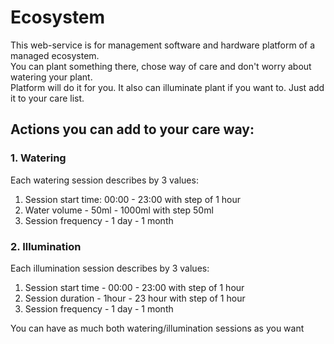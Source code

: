 # Ecosystem

This web-service is for management software and hardware platform of a managed ecosystem.  
You can plant something there, chose way of care and don't worry about watering your plant.  
Platform will do it for you. It also can illuminate plant if you want to. Just add it to your care list.  

## Actions you can add to your care way:
### 1. Watering  
Each watering session describes by 3 values:
1. Session start time: 00:00 - 23:00 with step of 1 hour               
2. Water volume - 50ml - 1000ml with step 50ml
3. Session frequency - 1 day - 1 month

### 2. Illumination  
Each illumination session describes by 3 values:
1. Session start time - 00:00 - 23:00 with step of 1 hour
2. Session duration - 1hour - 23 hour with step of 1 hour
3. Session frequency - 1 day - 1 month

You can have as much both watering/illumination sessions as you want
